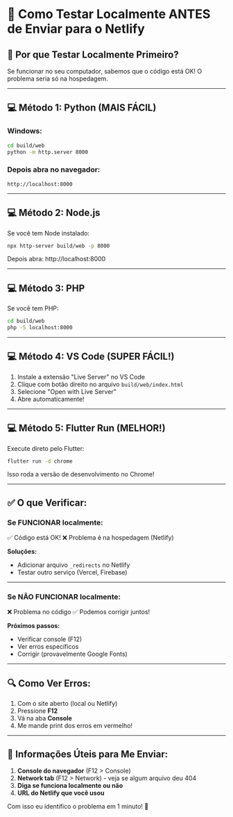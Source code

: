 # 🧪 Como Testar Localmente ANTES de Enviar para o Netlify

## 🎯 Por que Testar Localmente Primeiro?

Se funcionar no seu computador, sabemos que o código está OK!
O problema seria só na hospedagem.

---

## 💻 Método 1: Python (MAIS FÁCIL)

### Windows:
```bash
cd build/web
python -m http.server 8000
```

### Depois abra no navegador:
```
http://localhost:8000
```

---

## 💻 Método 2: Node.js

Se você tem Node instalado:

```bash
npx http-server build/web -p 8000
```

Depois abra: http://localhost:8000

---

## 💻 Método 3: PHP

Se você tem PHP:

```bash
cd build/web
php -S localhost:8000
```

---

## 💻 Método 4: VS Code (SUPER FÁCIL!)

1. Instale a extensão "Live Server" no VS Code
2. Clique com botão direito no arquivo `build/web/index.html`
3. Selecione "Open with Live Server"
4. Abre automaticamente!

---

## 💻 Método 5: Flutter Run (MELHOR!)

Execute direto pelo Flutter:

```bash
flutter run -d chrome
```

Isso roda a versão de desenvolvimento no Chrome!

---

## ✅ O que Verificar:

### **Se FUNCIONAR localmente:**
✅ Código está OK!
❌ Problema é na hospedagem (Netlify)

**Soluções:**
- Adicionar arquivo `_redirects` no Netlify
- Testar outro serviço (Vercel, Firebase)

---

### **Se NÃO FUNCIONAR localmente:**
❌ Problema no código
✅ Podemos corrigir juntos!

**Próximos passos:**
- Verificar console (F12)
- Ver erros específicos
- Corrigir (provavelmente Google Fonts)

---

## 🔍 Como Ver Erros:

1. Com o site aberto (local ou Netlify)
2. Pressione **F12**
3. Vá na aba **Console**
4. Me mande print dos erros em vermelho!

---

## 📸 Informações Úteis para Me Enviar:

1. **Console do navegador** (F12 > Console)
2. **Network tab** (F12 > Network) - veja se algum arquivo deu 404
3. **Diga se funciona localmente ou não**
4. **URL do Netlify que você usou**

Com isso eu identifico o problema em 1 minuto! 🚀
